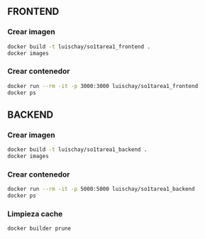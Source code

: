 
## FRONTEND

### Crear imagen
```bash
docker build -t luischay/so1tarea1_frontend .
docker images
```

### Crear contenedor
```bash
docker run --rm -it -p 3000:3000 luischay/so1tarea1_frontend
docker ps
```

## BACKEND

### Crear imagen
```bash
docker build -t luischay/so1tarea1_backend .
docker images
```

### Crear contenedor
```bash
docker run --rm -it -p 5000:5000 luischay/so1tarea1_backend
docker ps
```

### Limpieza cache
```bash
docker builder prune
```


